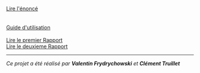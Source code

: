 <p>
  <a href="https://github.com/ClementTruillet/Double-Git-Heroes/blob/master/doc/enonce.pdf">Lire l'énoncé</a><br>
  <br/>
  <br />
  <a href="https://github.com/ClementTruillet/Double-Git-Heroes/blob/master/doc/Guide%20d%E2%80%99utilisation.pdf">Guide d'utilisation</a> <br>
  <br>
  <a href="https://github.com/ClementTruillet/Double-Git-Heroes/blob/master/doc/Rapport%201.pdf">Lire le premier Rapport</a> <br>
  <a href="https://github.com/ClementTruillet/Double-Git-Heroes/blob/master/doc/Rapport%202.pdf">Lire le deuxieme Rapport</a>
     <br>
</p>

<hr>
<p><em>Ce projet a été réalisé par <strong>Valentin Frydrychowski</strong> et <strong>Clément Truillet</strong></em></p>
